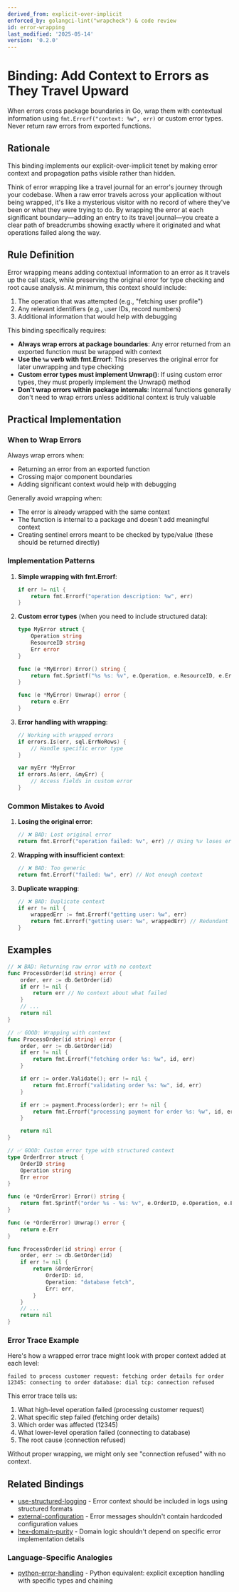 ```yaml
---
derived_from: explicit-over-implicit
enforced_by: golangci-lint("wrapcheck") & code review
id: error-wrapping
last_modified: '2025-05-14'
version: '0.2.0'
---
```

# Binding: Add Context to Errors as They Travel Upward

When errors cross package boundaries in Go, wrap them with contextual information using
`fmt.Errorf("context: %w", err)` or custom error types. Never return raw errors from
exported functions.

## Rationale

This binding implements our explicit-over-implicit tenet by making error context and
propagation paths visible rather than hidden.

Think of error wrapping like a travel journal for an error's journey through your
codebase. When a raw error travels across your application without being wrapped, it's
like a mysterious visitor with no record of where they've been or what they were trying
to do. By wrapping the error at each significant boundary—adding an entry to its travel
journal—you create a clear path of breadcrumbs showing exactly where it originated and
what operations failed along the way.

## Rule Definition

Error wrapping means adding contextual information to an error as it travels up the call
stack, while preserving the original error for type checking and root cause analysis. At
minimum, this context should include:

1. The operation that was attempted (e.g., "fetching user profile")
1. Any relevant identifiers (e.g., user IDs, record numbers)
1. Additional information that would help with debugging

This binding specifically requires:

- **Always wrap errors at package boundaries**: Any error returned from an exported
  function must be wrapped with context
- **Use the `%w` verb with fmt.Errorf**: This preserves the original error for later
  unwrapping and type checking
- **Custom error types must implement Unwrap()**: If using custom error types, they must
  properly implement the Unwrap() method
- **Don't wrap errors within package internals**: Internal functions generally don't
  need to wrap errors unless additional context is truly valuable

## Practical Implementation

### When to Wrap Errors

Always wrap errors when:

- Returning an error from an exported function
- Crossing major component boundaries
- Adding significant context would help with debugging

Generally avoid wrapping when:

- The error is already wrapped with the same context
- The function is internal to a package and doesn't add meaningful context
- Creating sentinel errors meant to be checked by type/value (these should be returned
  directly)

### Implementation Patterns

1. **Simple wrapping with fmt.Errorf**:

   ```go
   if err != nil {
       return fmt.Errorf("operation description: %w", err)
   }
   ```

1. **Custom error types** (when you need to include structured data):

   ```go
   type MyError struct {
       Operation string
       ResourceID string
       Err error
   }

   func (e *MyError) Error() string {
       return fmt.Sprintf("%s %s: %v", e.Operation, e.ResourceID, e.Err)
   }

   func (e *MyError) Unwrap() error {
       return e.Err
   }
   ```

1. **Error handling with wrapping**:

   ```go
   // Working with wrapped errors
   if errors.Is(err, sql.ErrNoRows) {
       // Handle specific error type
   }

   var myErr *MyError
   if errors.As(err, &myErr) {
       // Access fields in custom error
   }
   ```

### Common Mistakes to Avoid

1. **Losing the original error**:

   ```go
   // ❌ BAD: Lost original error
   return fmt.Errorf("operation failed: %v", err) // Using %v loses error type
   ```

1. **Wrapping with insufficient context**:

   ```go
   // ❌ BAD: Too generic
   return fmt.Errorf("failed: %w", err) // Not enough context
   ```

1. **Duplicate wrapping**:

   ```go
   // ❌ BAD: Duplicate context
   if err != nil {
       wrappedErr := fmt.Errorf("getting user: %w", err)
       return fmt.Errorf("getting user: %w", wrappedErr) // Redundant
   }
   ```

## Examples

```go
// ❌ BAD: Returning raw error with no context
func ProcessOrder(id string) error {
    order, err := db.GetOrder(id)
    if err != nil {
        return err // No context about what failed
    }
    // ...
    return nil
}

// ✅ GOOD: Wrapping with context
func ProcessOrder(id string) error {
    order, err := db.GetOrder(id)
    if err != nil {
        return fmt.Errorf("fetching order %s: %w", id, err)
    }

    if err := order.Validate(); err != nil {
        return fmt.Errorf("validating order %s: %w", id, err)
    }

    if err := payment.Process(order); err != nil {
        return fmt.Errorf("processing payment for order %s: %w", id, err)
    }

    return nil
}

// ✅ GOOD: Custom error type with structured context
type OrderError struct {
    OrderID string
    Operation string
    Err error
}

func (e *OrderError) Error() string {
    return fmt.Sprintf("order %s - %s: %v", e.OrderID, e.Operation, e.Err)
}

func (e *OrderError) Unwrap() error {
    return e.Err
}

func ProcessOrder(id string) error {
    order, err := db.GetOrder(id)
    if err != nil {
        return &OrderError{
            OrderID: id,
            Operation: "database fetch",
            Err: err,
        }
    }
    // ...
    return nil
}
```

### Error Trace Example

Here's how a wrapped error trace might look with proper context added at each level:

```
failed to process customer request: fetching order details for order 12345: connecting to order database: dial tcp: connection refused
```

This error trace tells us:

1. What high-level operation failed (processing customer request)
1. What specific step failed (fetching order details)
1. Which order was affected (12345)
1. What lower-level operation failed (connecting to database)
1. The root cause (connection refused)

Without proper wrapping, we might only see "connection refused" with no context.

## Related Bindings

- [use-structured-logging](../../core/use-structured-logging.md) - Error context should be
  included in logs using structured formats
- [external-configuration](../../core/external-configuration.md) - Error messages shouldn't
  contain hardcoded configuration values
- [hex-domain-purity](../../core/hex-domain-purity.md) - Domain logic shouldn't depend on
  specific error implementation details

### Language-Specific Analogies
- [python-error-handling](../python/error-handling.md) - Python equivalent: explicit exception handling with specific types and chaining
